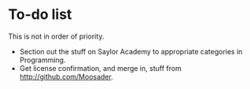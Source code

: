 # To-do list #

This is not in order of priority.

* Section out the stuff on Saylor Academy to appropriate categories in Programming.
* Get license confirmation, and merge in, stuff from http://github.com/Moosader.
